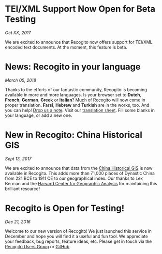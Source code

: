 # TEI/XML Support Now Open for Beta Testing
_Oct XX, 2017_

We are excited to announce that Recogito now offers support for TEI/XML encoded text documents.
At the moment, this feature is beta.

# News: Recogito in your language
_March 05, 2018_

Thanks to the efforts of our fantastic community, Recogito is becoming available in more
and more languages. Is your browser set to __Dutch__, __French__, __German__, __Greek__ or
__Italian__? Much of Recogito will now come in proper translation. __Farsi__, __Hebrew__ and __Turkish__ are in the works, too. And you can help!
[Drop us a note](mailto:commons@pelagios.org). Visit our
[translation sheet](https://docs.google.com/spreadsheets/d/1HkpZsVgn_3dQbht9sIXB7hTL4OSrzwxhWlmskVChc7g/edit#gid=0).
Fill some blanks in your language, or add a new one.

# New in Recogito: China Historical GIS
_Sept 13, 2017_

We are excited to announce that data from the
[China Historical GIS](http://maps.cga.harvard.edu/chgis/) is now available in Recogito. This adds
more than 71,000 places of Dynastic China from 221 BCE to 1911 CE to our geographical index. Our
thanks to Lex Berman and the [Harvard Center for Geographic Analysis](http://gis.harvard.edu/) for
maintaining this brilliant resource!

# Recogito is Open for Testing!
_Dec 21, 2016_

Welcome to our new version of Recogito! We just launched this service in December and hope you
will find it a useful and fun tool. We appreciate your feedback, bug reports,	feature ideas, etc.
Please get in touch via the	[Recogito Users Group](http://commons.pelagios.org/groups/recogito-users/)
or [GitHub](https://github.com/pelagios/recogito2).
